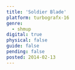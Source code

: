 ```yaml
---
title: 'Soldier Blade'
platform: turbografx-16
genre:
  - shmup
digital: true
physical: false
guide: false
pending: false
posted: 2014-02-13
---
```


